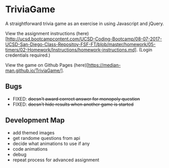 # TriviaGame
A straightforward trivia game as an exercise in using Javascript and jQuery.

View the assignment instructions (here)[http://ucsd.bootcampcontent.com/UCSD-Coding-Bootcamp/08-07-2017-UCSD-San-Diego-Class-Repositoy-FSF-FT/blob/master/homework/05-timers/02-Homework/Instructions/homework-instructions.md]. (Login credentials required.)

View the game on Github Pages (here)[https://median-man.github.io/TriviaGame/].
## Bugs
* FIXED: ~~doesn't award correct answer for monopoly question~~
* FIXED: ~~doesn't hide results when another game is started~~


## Development Map
* add themed images
* get randome questions from api
* decide what animations to use if any
* code animations
* debug
* repeat process for advanced assignment